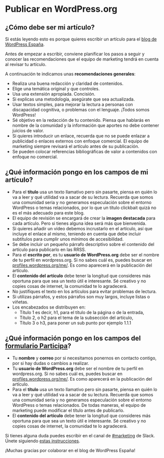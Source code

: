 # Publicar en WordPress.org

## ¿Cómo debe ser mi artículo?

Si estás leyendo esto es porque quieres escribir un artículo para el [blog de WordPress España](https://es.wordpress.org/news/).

Antes de empezar a escribir, conviene planificar los pasos a seguir y conocer las recomendaciones que el equipo de marketing tendrá en cuenta al revisar tu artículo.

A continuación te indicamos unas **recomendaciones generales**:

- Realiza una buena redacción y claridad de contenidos.
- Elige una temática original y que controles.
- Usa una extensión apropiada. Concisión.
- Si explicas una metodología, asegúrate que sea actualizada.
- Usar textos simples, para mejorar la lectura a personas con discapacidad cognitiva, o problemas con el lenguaje. ¡Todos somos WordPress!
- Sé objetivo en la redacción de tu contenido. Piensa que hablarás en nombre de la comunidad y la información que aportes no debe contener juicios de valor.
- Si quieres introducir un enlace, recuerda que no se puede enlazar a publicidad o enlaces externos con enfoque comercial. El equipo de marketing siempre revisará el artículo antes de su publicación.
- Se pueden colocar referencias bibliográficas de valor a contenidos con enfoque no comercial.

## ¿Qué información pongo en los campos de mi artículo?

- Para el **título** usa un texto llamativo pero sin pasarte, piensa en quién lo va a leer y qué utilidad va a sacar de su lectura. Recuerda que somos una comunidad seria y no generamos especulación sobre el entorno WordPress o temas relacionados, por lo que un título clickbait quizá no es el más adecuado para este blog.
- El equipo de revisión se encargará de crear la **imagen destacada** para cada artículo. Pero si tienes alguna idea será más que bienvenida.
- Si quieres añadir un vídeo debemos incrustarlo en el artículo, así que incluye el enlace al mismo, teniendo en cuenta que debe incluir subtítulos para cumplir unos mínimos de accesibilidad.
- Se debe incluir un pequeño párrafo descriptivo sobre el contenido del artículo para publicarlo en las RRSS.
- Para el **escrito por**, es tu **usuario de WordPress.org** debe ser el nombre de tu perfil en wordpress.org. Si no sabes cuál es, puedes buscar en [profiles.wordpress.org/me/](https://profiles.wordpress.org/me/). Es como aparecerá en la publicación del artículo.
- El **contenido del artículo** debe tener la longitud que consideres más oportuna para que sea un texto útil e interesante. Sé creativo y no copies cosas de internet, la comunidad te lo agradecerá.
- No justifiques el texto en los artículos para evitar problemas de lectura.
- Si utilizas párrafos, y estos párrafos son muy largos, incluye listas o viñetas.
- Los encabezados se distribuyen en:
	- Título 1 es decir, h1, para el título de la página o de la entrada,
	- Título 2, o h2 para el tema de la subsección del artículo,
	- Título 3 o h3, para poner un sub punto por ejemplo 1.1.1

## ¿Qué información pongo en los campos del [formulario Participa](https://es.wordpress.org/colabora/participa/)?

- Tu **nombre** y **correo** por si necesitamos ponernos en contacto contigo, por si hay dudas o cambios a realizar.
- Tu **usuario de WordPress.org** debe ser el nombre de tu perfil en wordpress.org. Si no sabes cuál es, puedes buscar en [profiles.wordpress.org/me/](https://profiles.wordpress.org/me/). Es como aparecerá en la publicación del artículo.
- Para el **título** usa un texto llamativo pero sin pasarte, piensa en quién lo va a leer y qué utilidad va a sacar de su lectura. Recuerda que somos una comunidad seria y no generamos especulación sobre el entorno WordPress o temas relacionados. De todas maneras, el equipo de marketing puede modificar el título antes de publicarlo.
- El **contenido del artículo** debe tener la longitud que consideres más oportuna para que sea un texto útil e interesante. Sé creativo y no copies cosas de internet, la comunidad te lo agradecerá.

Si tienes alguna duda puedes escribir en el canal de [#marketing](https://wpes.slack.com/archives/C2MA1HA20) de Slack. Únete siguiendo [estas instrucciones](https://es.wordpress.org/team/handbook/equipo/chat/).

¡Muchas gracias por colaborar en el blog de WordPress España!